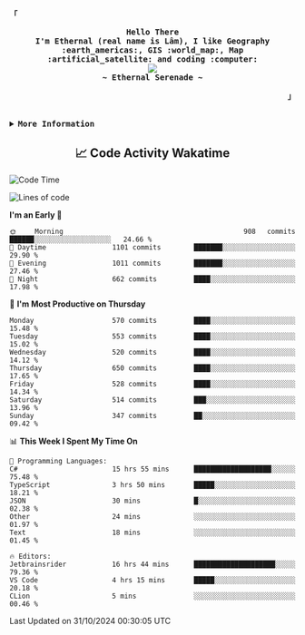 <!-- Ethernal GitHub Profile -->
<div align="justify">

<!-- Profile -->
<p align="left"><strong><samp>「</samp></strong></p>
  <p align="center">
    <samp>
      <b>
        Hello There
      <br>
        I'm Ethernal (real name is Lâm), I like Geography :earth_americas:, GIS :world_map:, Map :artificial_satellite: and coding :computer:
      </b>
      <br>
        <image src="https://readme-typing-svg.herokuapp.com?font=Iosevka&size=16&color=6791c9&center=true&width=410&height=45&lines=Making%20world%20better%20by%20coding.">
      <br>
      <b>
        ~ Ethernal Serenade ~
      </b>
    </samp>
  </p>
<p align="right"><strong><samp>」</samp></strong></p>

<br>

<details>
<summary><samp><b>More Information</b></samp></summary>

<h2></h2><br>

<!-- Contact Me -->
<p align="center">
  <samp>
    [<a href="https://www.facebook.com/bavuongdaradi.3990">facebook</a>]
    [<a href="mailto:nguyenduclam0605@gmail.com">gmail</a>]
  </samp>
</p>

<h2></h2><br>

<!-- Profile Views Badge -->
<p align="center">
  <samp>
  <a href="#--------">
    <img src="https://komarev.com/ghpvc/?username=ethernal-serenade&label=Profile+Views&color=grey" alt="profile views" /> 
  </a>
  </samp>
</p>

<!-- Github Trophy -->
<div align="center">
  <table>
    <tr>
      <td><a href="#--------"><img align="center" alt="GitHub Trophy" src="https://github-trophies.vercel.app/?username=ethernal-serenade&rank=SECRET,SSS,SS,S,AAA,AA,A&row=2&column=3&margin-w=15&margin-h=15&no-frame=true&theme=nord"></a></td>
    </tr>
  </table>
</div>

<!-- Github Stats -->
<div align="center">
  <table>
    <tr>
      <td><a href="#--------"><img height="137px" align="center" alt="GitHub Stats" src="https://github-readme-stats.vercel.app/api?username=ethernal-serenade&count_private=true&show_icons=true&include_all_commits=true&line_height=21&hide_border=true&theme=nord"/></a></td>
      <td><a href="#--------"><img height="137px" align="center" alt="Top Language" src="https://github-readme-stats.vercel.app/api/top-langs/?username=ethernal-serenade&layout=compact&line_height=21&hide_border=true&theme=nord"/></a></td>
    </tr>
	<tr>
	  <td colspan="2" align="center"><a href="#--------"><img alt="GitHub Streak" src="https://github-readme-streak-stats.herokuapp.com/?user=Ethernal-Serenade&theme=algolia"></a></td>
	</tr>
  </table>
</div>
</details>

<h2 align='center'> 📈 Code Activity Wakatime </h2>

<!--START_SECTION:waka-->
![Code Time](http://img.shields.io/badge/Code%20Time-596%20hrs%2046%20mins-blue)

![Lines of code](https://img.shields.io/badge/From%20Hello%20World%20I%27ve%20Written-14.3%20million%20lines%20of%20code-blue)

**I'm an Early 🐤** 

```text
🌞 Morning                908 commits         ██████░░░░░░░░░░░░░░░░░░░   24.66 % 
🌆 Daytime                1101 commits        ███████░░░░░░░░░░░░░░░░░░   29.90 % 
🌃 Evening                1011 commits        ███████░░░░░░░░░░░░░░░░░░   27.46 % 
🌙 Night                  662 commits         ████░░░░░░░░░░░░░░░░░░░░░   17.98 % 
```
📅 **I'm Most Productive on Thursday** 

```text
Monday                   570 commits         ████░░░░░░░░░░░░░░░░░░░░░   15.48 % 
Tuesday                  553 commits         ████░░░░░░░░░░░░░░░░░░░░░   15.02 % 
Wednesday                520 commits         ████░░░░░░░░░░░░░░░░░░░░░   14.12 % 
Thursday                 650 commits         ████░░░░░░░░░░░░░░░░░░░░░   17.65 % 
Friday                   528 commits         ████░░░░░░░░░░░░░░░░░░░░░   14.34 % 
Saturday                 514 commits         ███░░░░░░░░░░░░░░░░░░░░░░   13.96 % 
Sunday                   347 commits         ██░░░░░░░░░░░░░░░░░░░░░░░   09.42 % 
```


📊 **This Week I Spent My Time On** 

```text
💬 Programming Languages: 
C#                       15 hrs 55 mins      ███████████████████░░░░░░   75.48 % 
TypeScript               3 hrs 50 mins       █████░░░░░░░░░░░░░░░░░░░░   18.21 % 
JSON                     30 mins             █░░░░░░░░░░░░░░░░░░░░░░░░   02.38 % 
Other                    24 mins             ░░░░░░░░░░░░░░░░░░░░░░░░░   01.97 % 
Text                     18 mins             ░░░░░░░░░░░░░░░░░░░░░░░░░   01.45 % 

🔥 Editors: 
Jetbrainsrider           16 hrs 44 mins      ████████████████████░░░░░   79.36 % 
VS Code                  4 hrs 15 mins       █████░░░░░░░░░░░░░░░░░░░░   20.18 % 
CLion                    5 mins              ░░░░░░░░░░░░░░░░░░░░░░░░░   00.46 % 
```


 Last Updated on 31/10/2024 00:30:05 UTC
<!--END_SECTION:waka-->
